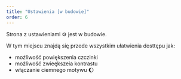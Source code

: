 ```yaml
---
title: "Ustawienia [w budowie]"
order: 6
---
```


Strona z ustawieniami :gear: jest w budowie.

W tym miejscu znajdą się przede wszystkim ułatwienia dosttępu jak:
- możliwość powiększenia czczinki
- możliwość zwieększeia kontrastu
- włączanie ciemnego motywu :moon: